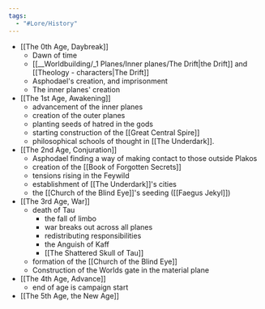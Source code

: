 ```yaml
---
tags:
  - "#Lore/History"
---
```

- [[The 0th Age, Daybreak]]
	- Dawn of time
	- [[__Worldbuilding/_1 Planes/Inner planes/The Drift|the Drift]] and [[Theology - characters|The Drift]]
	- Asphodael's creation, and imprisonment
	- The inner planes' creation
- [[The 1st Age, Awakening]]
	- advancement of the inner planes
	- creation of the outer planes
	- planting seeds of hatred in the gods
	- starting construction of the [[Great Central Spire]]
	- philosophical schools of thought in [[The Underdark]]. 
- [[The 2nd Age, Conjuration]]
	- Asphodael finding a way of making contact to those outside Plakos
	- creation of the [[Book of Forgotten Secrets]]
	- tensions rising in the Feywild
	- establishment of [[The Underdark]]'s cities
	- the [[Church of the Blind Eye]]'s seeding ([[Faegus Jekyl]])
- [[The 3rd Age, War]]
	- death of Tau
		- the fall of limbo
		- war breaks out across all planes
		- redistributing responsibilities
		- the Anguish of Kaff
		- [[The Shattered Skull of Tau]]
	- formation of the [[Church of the Blind Eye]]
	- Construction of the Worlds gate in the material plane
- [[The 4th Age, Advance]]
	- end of age is campaign start
- [[The 5th Age, the New Age]]